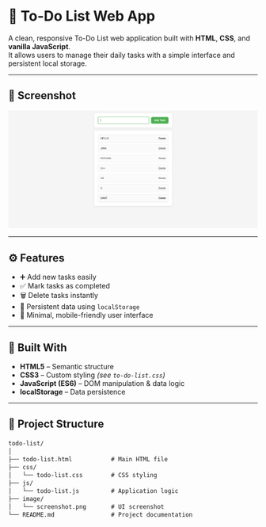 # 📝 To-Do List Web App

A clean, responsive To-Do List web application built with **HTML**, **CSS**, and **vanilla JavaScript**.  
It allows users to manage their daily tasks with a simple interface and persistent local storage.

---

## 📸 Screenshot

![App Screenshot](image/screenshot.png)

---

## ⚙️ Features

- ➕ Add new tasks easily  
- ✅ Mark tasks as completed  
- 🗑️ Delete tasks instantly  
- 💾 Persistent data using `localStorage`  
- 🧼 Minimal, mobile-friendly user interface  

---

## 🔧 Built With

- **HTML5** – Semantic structure  
- **CSS3** – Custom styling *(see `to-do-list.css`)*  
- **JavaScript (ES6)** – DOM manipulation & data logic  
- **localStorage** – Data persistence  

---

## 📁 Project Structure

```
todo-list/
│
├── todo-list.html           # Main HTML file
├── css/
│   └── todo-list.css        # CSS styling
├── js/
│   └── todo-list.js         # Application logic
├── image/
│   └── screenshot.png       # UI screenshot
└── README.md                # Project documentation

```
